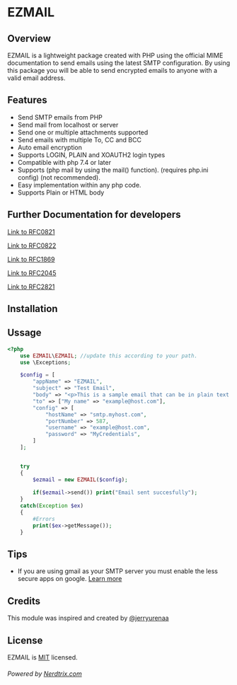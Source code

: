 # EZMAIL 

## Overview
EZMAIL is a lightweight package created with PHP using the official MIME documentation to send emails using the latest SMTP configuration. By using this package you will be able to send encrypted emails to anyone with a valid email address.

## Features
- Send SMTP emails from PHP 
- Send mail from localhost or server
- Send one or multiple attachments supported
- Send emails with multiple To, CC and BCC
- Auto email encryption
- Supports LOGIN, PLAIN and XOAUTH2 login types
- Compatible with php 7.4 or later
- Supports (php mail by using the mail() function). (requires php.ini config) (not recommended).
- Easy implementation within any php code.
- Supports Plain or HTML body


## Further Documentation for developers

[Link to RFC0821](https://www.ietf.org/rfc/rfc0821.txt)

[Link to RFC0822](https://tools.ietf.org/html/rfc822)

[Link to RFC1869](https://tools.ietf.org/html/rfc1869)

[Link to RFC2045](https://tools.ietf.org/html/rfc2045)

[Link to RFC2821](https://www.ietf.org/rfc/rfc2821.txt)

## Installation


## Ussage 

```php
<?php
    use EZMAIL\EZMAIL; //update this according to your path.
    use \Exceptions; 

    $config = [
        "appName" => "EZMAIL",
        "subject" => "Test Email",
        "body" => "<p>This is a sample email that can be in plain text or HTML</p>",
        "to" => ["My name" => "example@host.com"],
        "config" => [
            "hostName" => "smtp.myhost.com",
            "portNumber" => 587,
            "username" => "example@host.com",
            "password" => "MyCredentials",
        ]
    ];


    try
    {
        $ezmail = new EZMAIL($config);
        
        if($ezmail->send()) print("Email sent succesfully");
    }
    catch(Exception $ex)
    {
        #Errors
        print($ex->getMessage());
    }   

```


## Tips
- If you are using gmail as your SMTP server you must enable the less secure apps on google. [Learn more](https://www.google.com/settings/security/lesssecureapps)  


## Credits
This module was inspired and created by [@jerryurenaa](http://jerryurenaa.com)


## License
EZMAIL is [MIT](https://github.com/Nerdtrix/FetchAsync/blob/main/LICENSE.md) licensed.


###### Powered by [Nerdtrix.com](http://nerdtrix.com)